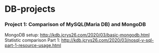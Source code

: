 # DB-projects

### Project 1: Comparison of MySQL(Maria DB) and MongoDB
MongoDB setup: http://kdb.jcrys26.com/2020/03/basic-mongodb.html
Statistic comparison Part 1: http://kdb.jcrys26.com/2020/03/nosql-v-sql-part-1-resource-usage.html


